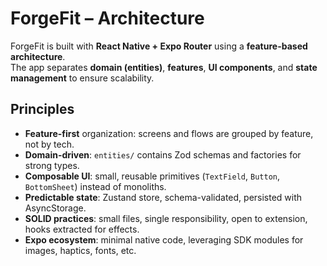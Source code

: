 # ForgeFit – Architecture

ForgeFit is built with **React Native + Expo Router** using a **feature-based architecture**.  
The app separates **domain (entities)**, **features**, **UI components**, and **state management** to ensure scalability.

## Principles

- **Feature-first** organization: screens and flows are grouped by feature, not by tech.
- **Domain-driven**: `entities/` contains Zod schemas and factories for strong types.
- **Composable UI**: small, reusable primitives (`TextField`, `Button`, `BottomSheet`) instead of monoliths.
- **Predictable state**: Zustand store, schema-validated, persisted with AsyncStorage.
- **SOLID practices**: small files, single responsibility, open to extension, hooks extracted for effects.
- **Expo ecosystem**: minimal native code, leveraging SDK modules for images, haptics, fonts, etc.
